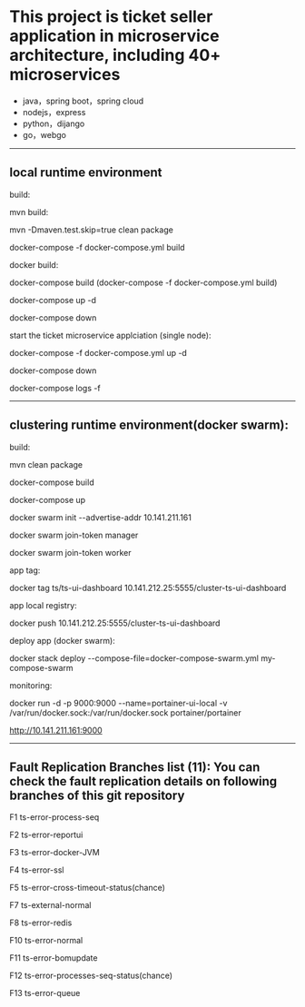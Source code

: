 

This project is ticket seller application in microservice architecture, including 40+ microservices
=========================

- java，spring boot，spring cloud
- nodejs，express
- python，dijango
- go，webgo



---

## local runtime environment

build:

mvn build:

mvn -Dmaven.test.skip=true clean package

docker-compose -f docker-compose.yml build

docker build:

docker-compose build
(docker-compose -f docker-compose.yml build)

docker-compose up -d

docker-compose down


start the ticket microservice applciation (single node):

docker-compose -f docker-compose.yml up -d

docker-compose down

docker-compose logs -f




---

##  clustering runtime environment(docker swarm):

build:

mvn clean package

docker-compose build

docker-compose up

docker swarm init --advertise-addr 10.141.211.161

docker swarm join-token manager

docker swarm join-token worker


app tag:

docker tag ts/ts-ui-dashboard 10.141.212.25:5555/cluster-ts-ui-dashboard


app local registry:

docker push 10.141.212.25:5555/cluster-ts-ui-dashboard


deploy app (docker swarm):

docker stack deploy --compose-file=docker-compose-swarm.yml my-compose-swarm


monitoring:

docker run -d -p 9000:9000 --name=portainer-ui-local -v /var/run/docker.sock:/var/run/docker.sock portainer/portainer

http://10.141.211.161:9000




---

##  Fault Replication Branches list (11): You can check the fault replication details on following branches of this git repository

F1 
ts-error-process-seq

F2
ts-error-reportui

F3
ts-error-docker-JVM

F4
ts-error-ssl

F5
ts-error-cross-timeout-status(chance)

F7
ts-external-normal

F8
ts-error-redis

F10
ts-error-normal

F11
ts-error-bomupdate

F12
ts-error-processes-seq-status(chance)

F13 
ts-error-queue








